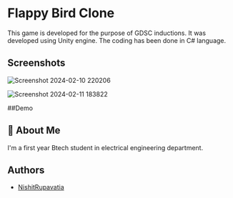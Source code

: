 
# Flappy Bird Clone

This game is developed for the purpose of GDSC inductions. It was developed using Unity engine. The coding has been done in C# language. 

## Screenshots

![Screenshot 2024-02-10 220206](https://github.com/NishitRupavatia/GamDev2/assets/142668859/397f99da-70b8-4764-8168-e33599de7644)


![Screenshot 2024-02-11 183822](https://github.com/NishitRupavatia/GamDev2/assets/142668859/bdd5d237-c03e-4185-b81a-96b6c4502043)



##Demo


## 🚀 About Me
I'm a first year Btech student in electrical engineering department.



## Authors

- [NishitRupavatia](https://www.github.com/NishitRupavatia)

